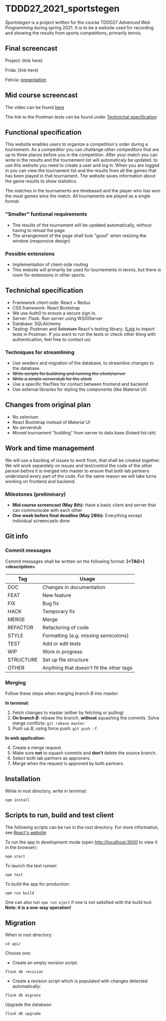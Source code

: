 # TDDD27_2021_sportstegen

_Sportstegen_ is a project written for the course TDDD27 _Advanced Web Programming_ during spring 2021. It is to be a website used for recording and showing the results from sports competitions, primarily tennis.

## Final screencast

Project: (link here)

Frida: (link here)

Felicia: [presentation](https://youtu.be/wzxoVoA9D3c)

## Mid course screencast

The video can be found [here](https://youtu.be/2oSD3S4TGCI)

The link to the Postman tests can be found under [Technichal specification](#technichal-specification)

## Functional specification

This website enables users to organize a competition's order during a tournement. As a compeditor you can challange other compeditors that are up to three places before you in the competition. After your match you can write in the results and the tournement list will automaticaly be updated. to use this website you need to create a user and log in. When you are logged in you can view the tournament list and the results from all the games that has been played in that tournament. The website saves information about the game results to show statistics.

The matches in the tournaments are timebased and the player who has won the most games wins the match. All tournaments are played as a single format.

### "Smaller" funtional requirements

- The results of the tournament will be updated automatically, without having to reload the page
- The arrangement of the page shall look "good" when resizing the window (responsive design)

### Possible extensions

- Implementation of client-side routing
- This website will primarily be used for tournements in tennis, but there is room for extensions in other sports.

## Technichal specification

- Framework client-side: React + Redux
- CSS framework: React Bootstrap
- We use Auth0 to ensure a secure sign in.
- Server: Flask. Run server using WSGIServer
- Database: SQLAlchemy
- Testing: Postman and ~~Selenium~~ React's testing library. ([Link](https://www.getpostman.com/collections/56f11a2217e705260b7d) to import tests in Postman. If you want to run the tests or check other thing with authentication, feel free to contact us)

### Techniques for streamlining

- Use seeders and migration of the database, to streamline changes to the database.
- ~~Write scripts for buildning and running the client/server~~
- ~~Write a simple serverstub for the client~~
- Use a specific file/files for contact between frontend and backend
- Use external libraries for styling the components (like Material UI)

## Changes from original plan

- No selenium
- React Bootstrap instead of Material UI
- No serverstub
- Moved tournament "building" from server to data base (linked list-ish)

## Work and time management

We will use a backlog of issues to work from, that shall be created together. We will work separetely on issues and test/control the code of the other person before it is merged into master to ensure that both lab pertners understand every part of the code. For the same reason we will take turns working on frontend and backend.

### Milestones (preliminary)

- **Mid course screencast (May 8th):** Have a basic client and server that can communicate with each other
- **One week before final deadline (May 28th):** Everything except individual screencasts done

## Git info

### Commit messages

Commit messages shall be written on the following format: **[\<TAG\>] \<description\>**

| Tag | Usage |
| ------ | ------ |
| DOC | Changes in documentation |
| FEAT | New feature |
| FIX | Bug fix |
| HACK | Temporary fix |
| MERGE| Merge |
| REFACTOR | Refactoring of code |
| STYLE | Formatting (e.g. missing semicolons) |
| TEST | Add or edit tests |
| WIP | Work in progress |
| STRUCTURE | Set up file structure |
| OTHER | Anything that doesn't fit the other tags |

### Merging

Follow these steps when merging branch _B_ into master:

**In terminal:**

1. Fetch changes to master (either by fetching or pulling)
2. **On branch _B_**: rebase the branch, **without** squashing the commits. Solve merge conflicts: `git rebase master`
3. Push up _B_, using force push: `git push -f`

**In web application:**

4. Create a merge request.
5. Make sure **not** to squash commits and **don't** delete the source branch.
6. Select both lab partners as approvers.
7. Merge when the request is approved by both partners.

## Installation

While in root directory, write in terminal:

`npm install`

## Scripts to run, build and test client

The following scripts can be run in the root directory. For more information, see [React's website](https://create-react-app.dev/docs/available-scripts/)

To run the app in development mode (open [http://localhost:3000](http://localhost:3000) to view it in the browser):

`npm start`

To launch the test runner:

`npm test`

To build the app for production:

`npm run build`

One can also run `npm run eject` if one is not satisfied with the build tool. **Note: it is a one-way operation!**

## Migration

When in root directory:

`cd api/`

Choose one:

- Create an empty revision script:

`flask db revision`

- Create a revision script which is populated with changes detected automatically:

`flask db migrate`

Upgrade the database:

`flask db upgrade`
